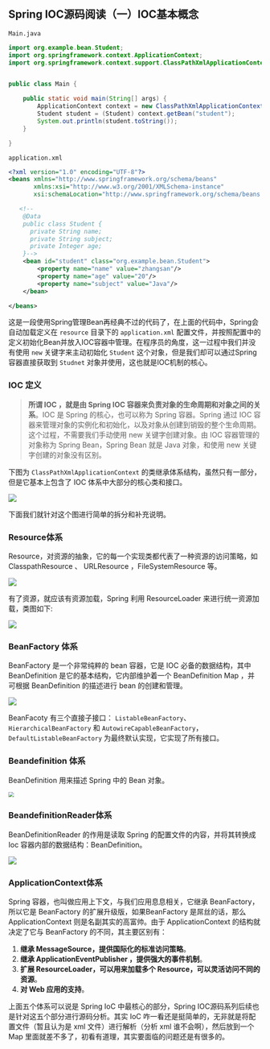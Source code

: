## Spring IOC源码阅读（一）IOC基本概念

`Main.java`

```java
import org.example.bean.Student;
import org.springframework.context.ApplicationContext;
import org.springframework.context.support.ClassPathXmlApplicationContext;


public class Main {

    public static void main(String[] args) {
        ApplicationContext context = new ClassPathXmlApplicationContext("application.xml");
        Student student = (Student) context.getBean("student");
        System.out.println(student.toString());
    }

}
```

`application.xml`

```xml
<?xml version="1.0" encoding="UTF-8"?>
<beans xmlns="http://www.springframework.org/schema/beans"
       xmlns:xsi="http://www.w3.org/2001/XMLSchema-instance"
       xsi:schemaLocation="http://www.springframework.org/schema/beans http://www.springframework.org/schema/beans/spring-beans.xsd">

   <!--
    @Data
    public class Student {
      private String name;
      private String subject;
      private Integer age;
    }-->
    <bean id="student" class="org.example.bean.Student">
        <property name="name" value="zhangsan"/>
        <property name="age" value="20"/>
        <property name="subject" value="Java"/>
    </bean>

</beans>
```



这是一段使用Spring管理Bean再经典不过的代码了，在上面的代码中，Spring会自动加载定义在 `resource` 目录下的 `application.xml` 配置文件，并按照配置中的定义初始化Bean并放入IOC容器中管理。在程序员的角度，这一过程中我们并没有使用 `new` 关键字来主动初始化 `Student` 这个对象，但是我们却可以通过Spring容器直接获取到 `Studnet` 对象并使用，这也就是IOC机制的核心。 



### **IOC 定义**

>  **所谓 IOC ，就是由 Spring IOC 容器来负责对象的生命周期和对象之间的关系**。IOC 是 Spring 的核心，也可以称为 Spring 容器。Spring 通过 IOC 容器来管理对象的实例化和初始化，以及对象从创建到销毁的整个生命周期。这个过程，不需要我们手动使用 new 关键字创建对象。由 IOC 容器管理的对象称为 Spring Bean，Spring Bean 就是 Java 对象，和使用 new 关键字创建的对象没有区别。



下图为 `ClassPathXmlApplicationContext` 的类继承体系结构，虽然只有一部分，但是它基本上包含了 IOC 体系中大部分的核心类和接口。

![](https://www.cmsblogs.com/images/group/sike-java/sike-java-spring-ioc/202105092052551332.png)

下面我们就针对这个图进行简单的拆分和补充说明。

### **Resource体系**

Resource，对资源的抽象，它的每一个实现类都代表了一种资源的访问策略，如ClasspathResource 、 URLResource ，FileSystemResource 等。

![](https://www.cmsblogs.com/images/group/sike-java/sike-java-spring-ioc/202105092051253023.png)

有了资源，就应该有资源加载，Spring 利用 ResourceLoader 来进行统一资源加载，类图如下:

![](https://www.cmsblogs.com/images/group/sike-java/sike-java-spring-ioc/202105092051256374.png)

### **BeanFactory 体系**

BeanFactory 是一个非常纯粹的 bean 容器，它是 IOC 必备的数据结构，其中 BeanDefinition 是它的基本结构，它内部维护着一个 BeanDefinition Map ，并可根据 BeanDefinition 的描述进行 bean 的创建和管理。

![](https://www.cmsblogs.com/images/group/sike-java/sike-java-spring-ioc/202105092051277805.png)

BeanFacoty 有三个直接子接口： `ListableBeanFactory`、`HierarchicalBeanFactory` 和 `AutowireCapableBeanFactory`，`DefaultListableBeanFactory` 为最终默认实现，它实现了所有接口。

### **Beandefinition 体系**

BeanDefinition 用来描述 Spring 中的 Bean 对象。

<img src="https://www.cmsblogs.com/images/group/sike-java/sike-java-spring-ioc/202105092051280866.png" style="zoom:67%;" />

### **BeandefinitionReader体系**

BeanDefinitionReader 的作用是读取 Spring 的配置文件的内容，并将其转换成 Ioc 容器内部的数据结构：BeanDefinition。

![](https://www.cmsblogs.com/images/group/sike-java/sike-java-spring-ioc/202105092051283977.png)

### **ApplicationContext体系**

 Spring 容器，也叫做应用上下文，与我们应用息息相关，它继承 BeanFactory，所以它是 BeanFactory 的扩展升级版，如果BeanFactory 是屌丝的话，那么 ApplicationContext 则是名副其实的高富帅。由于 ApplicationContext 的结构就决定了它与 BeanFactory 的不同，其主要区别有：

1. **继承 MessageSource，提供国际化的标准访问策略**。
2. **继承 ApplicationEventPublisher ，提供强大的事件机制**。
3. **扩展 ResourceLoader，可以用来加载多个 Resource，可以灵活访问不同的资源**。
4. **对 Web 应用的支持**。

上面五个体系可以说是 Spring IoC 中最核心的部分，Spring IOC源码系列后续也是针对这五个部分进行源码分析。其实 IoC 咋一看还是挺简单的，无非就是将配置文件（暂且认为是 xml 文件）进行解析（分析 xml 谁不会啊），然后放到一个 Map 里面就差不多了，初看有道理，其实要面临的问题还是有很多的。